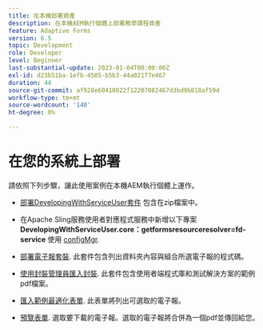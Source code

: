```yaml
---
title: 在本機部署資產
description: 在本機AEM執行個體上部署教學課程資產
feature: Adaptive Forms
version: 6.5
topic: Development
role: Developer
level: Beginner
last-substantial-update: 2023-01-04T00:00:00Z
exl-id: d23b51ba-1efb-4505-b5b3-44a02177e467
duration: 44
source-git-commit: af928e60410022f12207082467d3bd9b818af59d
workflow-type: tm+mt
source-wordcount: '140'
ht-degree: 0%

---
```


# 在您的系統上部署

請依照下列步驟，讓此使用案例在本機AEM執行個體上運作。

* [部署DevelopingWithServiceUser套件](https://experienceleague.adobe.com/docs/experience-manager-learn/assets/developingwithserviceuser.zip) 包含在zip檔案中。

* 在Apache Sling服務使用者對應程式服務中新增以下專案 **DevelopingWithServiceUser.core：getformsresourceresolver=fd-service** 使用 [configMgr](http://localhost:4502/system/console/configMgr).

* [部署電子報套裝](assets/Newsletters.core-1.0.0-SNAPSHOT.jar). 此套件包含列出資料夾內容與組合所選電子報的程式碼。

* [使用封裝管理員匯入封裝](assets/newsletter.zip). 此套件包含使用者端程式庫和測試解決方案的範例pdf檔案。

* [匯入範例最適化表單](assets/sample-adaptive-form.zip). 此表單將列出可選取的電子報。

* [預覽表單](http://localhost:4502/content/dam/formsanddocuments/downloadarchivednewsletters/jcr:content?wcmmode=disabled).
選取要下載的電子報。選取的電子報將合併為一個pdf並傳回給您。
